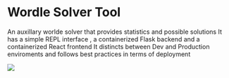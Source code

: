 # Wordle Solver Tool
An auxillary worlde solver that provides statistics and possible solutions
It has a simple REPL interface , a containerized Flask backend and a containerized React frontend
It distincts between Dev and Production enviroments and follows best practices in terms of deployment

[<img src="https://cdn.vox-cdn.com/thumbor/4xTob9HFnwB6g9euHE-BhyNhG-Q=/0x57:1379x747/fit-in/1200x600/cdn.vox-cdn.com/uploads/chorus_asset/file/23131996/wordle.PNG">](http://google.com.au/)

